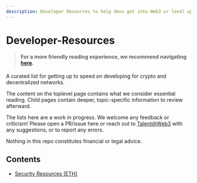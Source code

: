 ```yaml
---
description: Developer Resources to help devs get into Web3 or level up their skills
---
```


# Developer-Resources

> #### For a more friendly reading experience, we recommend navigating [here](https://chia-yong-kang.gitbook.io/talent-web3/).

A curated list for getting up to speed on developing for crypto and decentralized networks.

The content on the toplevel page contains what we consider essential reading. Child pages contain deeper, topic-specific information to review afterward.

The lists here are a work in progress. We welcome any feedback or criticism! Please open a PR/issue here or reach out to [Talent@Web3](Kerf@talentweb3.co) with any suggestions, or to report any errors.

Nothing in this repo constitutes financial or legal advice.

## Contents

* [Security Resources (ETH)](Security.md)
